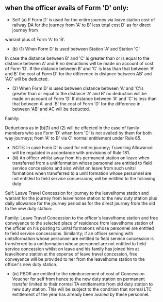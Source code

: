 ## when the officer avails of Form 'D' only:

- Self (a) If Form D' is used for the entire journey via leave station cost of railway DA for the journey from 'A' to B' less total cost D' as for direct journey from

warrant plus of Form 'A' to 'B'.

- (b) (1) When Form D' is used between Station 'A' and Station 'C'

In case the distance between B' and 'C' is greater than or is equal to the distance between A' and B no deductions will be made on account of cost of Form 'D'. If the distance between B' and 'C' is less than that between 'A' and B' the cost of Form D' for the difference in distance between AB' and 'AC' will be deducted.

- (2) When Form D' is used between distance between 'A' and 'C'is greater than or equal to the distance 'A' and B' no deduction will be made on account of Form 'D' If distance between 'A' and 'C' is less than that between A' and 'B' the cost of Form 'D' for the difference in between 'AB' and AC will be deducted.

Family:

Deductions as in (b)(1) and (2) will be effected in the case of family members who use Form 'D' when form 'D' is not availed by them for both way journeys; from 'A' to B' via C' normal entitlement under Rule 85.

- NOTE: In case Form D' is used for entire journey; Travelling Allowance will be regulated in accordance with provisions of Rule 181.
- (iii) An officer whilst away from his permanent station on leave when transferred from a unitlformation whose personnel are entitled to field service concessions and also whilst on leave from such unitsl formations when transferred to a unitl formation whose personnel are not entitled to field service concessions; will be entitled to the following: duty

Self: Leave Travel Concession for journey to the leavelhome station and warrant for the journey from leavelhome station to the new duty station plus daily allowance for the journey period as for the direct journey from the old to the new duty station:

Family: Leave Travel Concession to the officer's leavelhome station and free conveyance to the selected place of residence from leavelhome station of the officer on his posting to unitsl formations whose personnel are entitled to field service concessions. Similarity; if an officer serving with unitslformation whose personnel are entitled to field service concession is transferred to a unitformation whose personnel are not entitled to field service concession whilst on leave and his family has joined him at leavelhome station at the expense of leave travel concession, free conveyance will be provided to her from the leavelhome station to the officer's new duty station.

- (iv) PBOR are entitled to the reimbursement of cost of Concession Voucher for self from hence to the new duty station on permanent transfer limited to their normal TA entitlements from old duty station to new duty station. This will be subject to the condition that normal LTC entitlement of the year has already been availed by these personnel.
